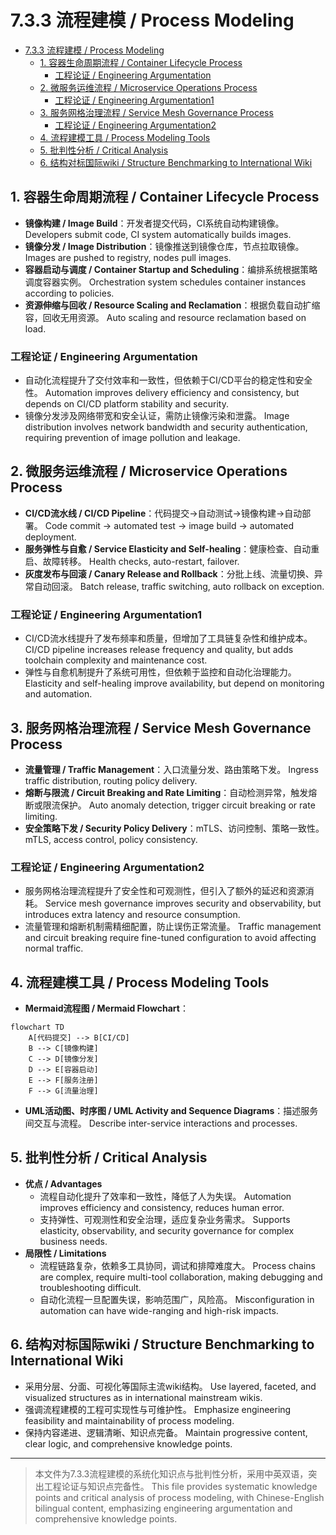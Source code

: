 # 7.3.3 流程建模 / Process Modeling

<!-- TOC START -->

- [7.3.3 流程建模 / Process Modeling](#733-流程建模-process-modeling)
  - [1. 容器生命周期流程 / Container Lifecycle Process](#1-容器生命周期流程-container-lifecycle-process)
    - [工程论证 / Engineering Argumentation](#工程论证-engineering-argumentation)
  - [2. 微服务运维流程 / Microservice Operations Process](#2-微服务运维流程-microservice-operations-process)
    - [工程论证 / Engineering Argumentation1](#工程论证-engineering-argumentation1)
  - [3. 服务网格治理流程 / Service Mesh Governance Process](#3-服务网格治理流程-service-mesh-governance-process)
    - [工程论证 / Engineering Argumentation2](#工程论证-engineering-argumentation2)
  - [4. 流程建模工具 / Process Modeling Tools](#4-流程建模工具-process-modeling-tools)
  - [5. 批判性分析 / Critical Analysis](#5-批判性分析-critical-analysis)
  - [6. 结构对标国际wiki / Structure Benchmarking to International Wiki](#6-结构对标国际wiki-structure-benchmarking-to-international-wiki)

<!-- TOC END -->

## 1. 容器生命周期流程 / Container Lifecycle Process

- **镜像构建 / Image Build**：开发者提交代码，CI系统自动构建镜像。
  Developers submit code, CI system automatically builds images.
- **镜像分发 / Image Distribution**：镜像推送到镜像仓库，节点拉取镜像。
  Images are pushed to registry, nodes pull images.
- **容器启动与调度 / Container Startup and Scheduling**：编排系统根据策略调度容器实例。
  Orchestration system schedules container instances according to policies.
- **资源伸缩与回收 / Resource Scaling and Reclamation**：根据负载自动扩缩容，回收无用资源。
  Auto scaling and resource reclamation based on load.

### 工程论证 / Engineering Argumentation

- 自动化流程提升了交付效率和一致性，但依赖于CI/CD平台的稳定性和安全性。
  Automation improves delivery efficiency and consistency, but depends on CI/CD platform stability and security.
- 镜像分发涉及网络带宽和安全认证，需防止镜像污染和泄露。
  Image distribution involves network bandwidth and security authentication, requiring prevention of image pollution and leakage.

## 2. 微服务运维流程 / Microservice Operations Process

- **CI/CD流水线 / CI/CD Pipeline**：代码提交→自动测试→镜像构建→自动部署。
  Code commit → automated test → image build → automated deployment.
- **服务弹性与自愈 / Service Elasticity and Self-healing**：健康检查、自动重启、故障转移。
  Health checks, auto-restart, failover.
- **灰度发布与回滚 / Canary Release and Rollback**：分批上线、流量切换、异常自动回滚。
  Batch release, traffic switching, auto rollback on exception.

### 工程论证 / Engineering Argumentation1

- CI/CD流水线提升了发布频率和质量，但增加了工具链复杂性和维护成本。
  CI/CD pipeline increases release frequency and quality, but adds toolchain complexity and maintenance cost.
- 弹性与自愈机制提升了系统可用性，但依赖于监控和自动化治理能力。
  Elasticity and self-healing improve availability, but depend on monitoring and automation.

## 3. 服务网格治理流程 / Service Mesh Governance Process

- **流量管理 / Traffic Management**：入口流量分发、路由策略下发。
  Ingress traffic distribution, routing policy delivery.
- **熔断与限流 / Circuit Breaking and Rate Limiting**：自动检测异常，触发熔断或限流保护。
  Auto anomaly detection, trigger circuit breaking or rate limiting.
- **安全策略下发 / Security Policy Delivery**：mTLS、访问控制、策略一致性。
  mTLS, access control, policy consistency.

### 工程论证 / Engineering Argumentation2

- 服务网格治理流程提升了安全性和可观测性，但引入了额外的延迟和资源消耗。
  Service mesh governance improves security and observability, but introduces extra latency and resource consumption.
- 流量管理和熔断机制需精细配置，防止误伤正常流量。
  Traffic management and circuit breaking require fine-tuned configuration to avoid affecting normal traffic.

## 4. 流程建模工具 / Process Modeling Tools

- **Mermaid流程图 / Mermaid Flowchart**：

```mermaid
flowchart TD
    A[代码提交] --> B[CI/CD]
    B --> C[镜像构建]
    C --> D[镜像分发]
    D --> E[容器启动]
    E --> F[服务注册]
    F --> G[流量治理]
```

- **UML活动图、时序图 / UML Activity and Sequence Diagrams**：描述服务间交互与流程。
  Describe inter-service interactions and processes.

## 5. 批判性分析 / Critical Analysis

- **优点 / Advantages**
  - 流程自动化提升了效率和一致性，降低了人为失误。
    Automation improves efficiency and consistency, reduces human error.
  - 支持弹性、可观测性和安全治理，适应复杂业务需求。
    Supports elasticity, observability, and security governance for complex business needs.
- **局限性 / Limitations**
  - 流程链路复杂，依赖多工具协同，调试和排障难度大。
    Process chains are complex, require multi-tool collaboration, making debugging and troubleshooting difficult.
  - 自动化流程一旦配置失误，影响范围广，风险高。
    Misconfiguration in automation can have wide-ranging and high-risk impacts.

## 6. 结构对标国际wiki / Structure Benchmarking to International Wiki

- 采用分层、分面、可视化等国际主流wiki结构。
  Use layered, faceted, and visualized structures as in international mainstream wikis.
- 强调流程建模的工程可实现性与可维护性。
  Emphasize engineering feasibility and maintainability of process modeling.
- 保持内容递进、逻辑清晰、知识点完备。
  Maintain progressive content, clear logic, and comprehensive knowledge points.

---
> 本文件为7.3.3流程建模的系统化知识点与批判性分析，采用中英双语，突出工程论证与知识点完备性。
> This file provides systematic knowledge points and critical analysis of process modeling, with Chinese-English bilingual content, emphasizing engineering argumentation and comprehensive knowledge points.
